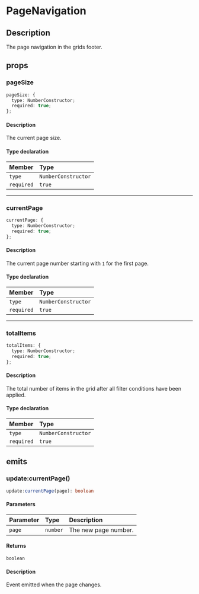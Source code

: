 # PageNavigation

## Description

The page navigation in the grids footer.

## props

### pageSize

```ts
pageSize: {
  type: NumberConstructor;
  required: true;
};
```

#### Description

The current page size.

#### Type declaration

| Member | Type |
| :------ | :------ |
| `type` | `NumberConstructor` |
| `required` | `true` |

***

### currentPage

```ts
currentPage: {
  type: NumberConstructor;
  required: true;
};
```

#### Description

The current page number starting with `1` for the first page.

#### Type declaration

| Member | Type |
| :------ | :------ |
| `type` | `NumberConstructor` |
| `required` | `true` |

***

### totalItems

```ts
totalItems: {
  type: NumberConstructor;
  required: true;
};
```

#### Description

The total number of items in the grid after all filter conditions
have been applied.

#### Type declaration

| Member | Type |
| :------ | :------ |
| `type` | `NumberConstructor` |
| `required` | `true` |

## emits

### update:currentPage()

```ts
update:currentPage(page): boolean
```

#### Parameters

| Parameter | Type | Description |
| :------ | :------ | :------ |
| `page` | `number` | The new page number. |

#### Returns

`boolean`

#### Description

Event emitted when the page changes.
